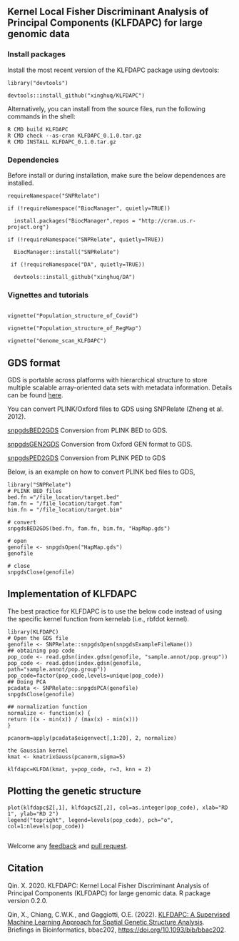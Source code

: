 
## Kernel Local Fisher Discriminant Analysis of Principal Components (KLFDAPC) for large genomic data



### Install packages

Install the most recent version of the KLFDAPC package using devtools:
`````{r}
library("devtools")

devtools::install_github("xinghuq/KLFDAPC")
``````
Alternatively, you can install from the source files, run the following commands in the shell:

```{shell}
R CMD build KLFDAPC
R CMD check --as-cran KLFDAPC_0.1.0.tar.gz
R CMD INSTALL KLFDAPC_0.1.0.tar.gz
```


### Dependencies

Before install or during installation, make sure the below dependences are installed.
``````{r}
requireNamespace("SNPRelate")

if (!requireNamespace("BiocManager", quietly=TRUE))

  install.packages("BiocManager",repos = "http://cran.us.r-project.org")
  
if (!requireNamespace("SNPRelate", quietly=TRUE))

  BiocManager::install("SNPRelate")
  
 if (!requireNamespace("DA", quietly=TRUE))
 
  devtools::install_github("xinghuq/DA")
``````

### Vignettes and tutorials

``````{r}

vignette("Population_structure_of_Covid")

vignette("Population_structure_of_RegMap")

vignette("Genome_scan_KLFDAPC")

``````

## GDS format 

GDS is portable across platforms with hierarchical structure to store multiple scalable array-oriented data sets with metadata information. Details can be found [here](http://bioconductor.org/packages/release/bioc/vignettes/gdsfmt/inst/doc/gdsfmt.html).

You can convert PLINK/Oxford files to GDS using SNPRelate (Zheng et al. 2012).

[snpgdsBED2GDS](https://rdrr.io/bioc/SNPRelate/man/snpgdsBED2GDS.html) Conversion from PLINK BED to GDS.

[snpgdsGEN2GDS](https://rdrr.io/bioc/SNPRelate/man/snpgdsGEN2GDS.html) Conversion from Oxford GEN format to GDS.

[snpgdsPED2GDS](https://rdrr.io/bioc/SNPRelate/man/snpgdsPED2GDS.html) Conversion from PLINK PED to GDS


Below, is an example on how to convert PLINK bed files to GDS, 

``````
library("SNPRelate")
# PLINK BED files
bed.fn ="/file_location/target.bed"
fam.fn = "/file_location/target.fam"
bim.fn = "/file_location/target.bim"

# convert
snpgdsBED2GDS(bed.fn, fam.fn, bim.fn, "HapMap.gds")

# open
genofile <- snpgdsOpen("HapMap.gds")
genofile

# close
snpgdsClose(genofile)
``````

## Implementation of KLFDAPC

The best practice for KLFDAPC is to use the below code instead of using the specific kernel function from kernelab (i.e., rbfdot kernel).

`````{r}
library(KLFDAPC)
# Open the GDS file
genofile <- SNPRelate::snpgdsOpen(snpgdsExampleFileName())
## obtaining pop code
pop_code <- read.gdsn(index.gdsn(genofile, "sample.annot/pop.group"))
pop_code <- read.gdsn(index.gdsn(genofile, path="sample.annot/pop.group"))
pop_code=factor(pop_code,levels=unique(pop_code))
## Doing PCA
pcadata <- SNPRelate::snpgdsPCA(genofile)
snpgdsClose(genofile)

## normalization function
normalize <- function(x) {
return ((x - min(x)) / (max(x) - min(x)))
}

pcanorm=apply(pcadata$eigenvect[,1:20], 2, normalize)

the Gaussian kernel
kmat <- kmatrixGauss(pcanorm,sigma=5)

klfdapc=KLFDA(kmat, y=pop_code, r=3, knn = 2)

``````
## Plotting the genetic structure

``````{r}
plot(klfdapc$Z[,1], klfdapc$Z[,2], col=as.integer(pop_code), xlab="RD 1", ylab="RD 2")
legend("topright", legend=levels(pop_code), pch="o", col=1:nlevels(pop_code))


``````

Welcome any [feedback](https://github.com/xinghuq/KLFDAPC/issues) and [pull request](https://github.com/xinghuq/KLFDAPC/pulls). 


## Citation

Qin. X. 2020. KLFDAPC: Kernel Local Fisher Discriminant Analysis of Principal Components (KLFDAPC) for large genomic data. R package version 0.2.0.

Qin, X., Chiang, C.W.K., and Gaggiotti, O.E. (2022). [KLFDAPC: A Supervised Machine Learning Approach for Spatial Genetic Structure Analysis](https://academic.oup.com/bib/advance-article/doi/10.1093/bib/bbac202/6596986). Briefings in Bioinformatics, bbac202, https://doi.org/10.1093/bib/bbac202.


